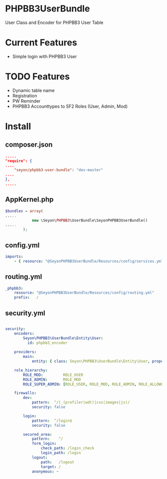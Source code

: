 PHPBB3UserBundle
================

User Class and Encoder for PHPBB3 User Table


# Current Features

* Simple login with PHPBB3 User


# TODO Features

* Dynamic table name
* Registration
* PW Reminder
* PHPBB3 Accounttypes to SF2 Roles (User, Admin, Mod)


# Install

## composer.json

```json
.....
"require": {
....
    "seyon/phpbb3-user-bundle": "dev-master"
....
},
.....

```

## AppKernel.php

```php
$bundles = array(
.....
            new \Seyon\PHPBB3\UserBundle\SeyonPHPBB3UserBundle()
.....
        );
```

## config.yml
```yaml
imports:
    - { resource: "@SeyonPHPBB3UserBundle/Resources/config/services.yml" }
```

## routing.yml
```yaml
_phpbb3:
    resource: "@SeyonPHPBB3UserBundle/Resources/config/routing.yml"
    prefix:   /
```

## security.yml
```yaml

security:
    encoders:
        Seyon\PHPBB3\UserBundle\Entity\User:
          id: phpbb3_encoder
          
    providers:
        main:
            entity: { class: Seyon\PHPBB3\UserBundle\Entity\User, property: username }

    role_hierarchy:
        ROLE_MOD:         ROLE_USER
        ROLE_ADMIN:       ROLE_MOD
        ROLE_SUPER_ADMIN: [ROLE_USER, ROLE_MOD, ROLE_ADMIN, ROLE_ALLOWED_TO_SWITCH]

    firewalls:
        dev:
            pattern:  ^/(_(profiler|wdt)|css|images|js)/
            security: false

        login:
            pattern:  ^/login$
            security: false

        secured_area:
            pattern:    ^/
            form_login:
                check_path: /login_check
                login_path: /login
            logout:
                path:   /logout
                target: /
            anonymous: ~ 

```